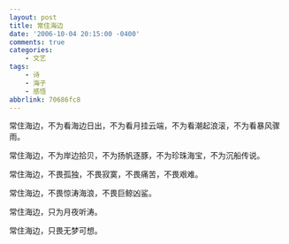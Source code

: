 ```yaml
---
layout: post
title: 常住海边
date: '2006-10-04 20:15:00 -0400'
comments: true
categories:
	- 文艺
tags:
	- 诗
	- 海子
	- 感悟
abbrlink: 70686fc8
---
```


常住海边，不为看海边日出，不为看月挂云端，不为看潮起浪滚，不为看暴风骤雨。

常住海边，不为岸边拾贝，不为扬帆逐豚，不为珍珠海宝，不为沉船传说。

常住海边，不畏孤独，不畏寂寞，不畏痛苦，不畏艰难。

常住海边，不畏惊涛海浪，不畏巨鲸凶鲨。

常住海边，只为月夜听涛。

常住海边，只畏无梦可想。
